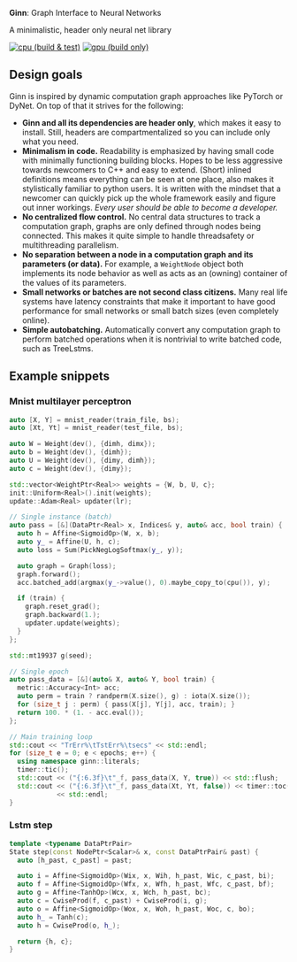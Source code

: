 __Ginn__: Graph Interface to Neural Networks

A minimalistic, header only neural net library

[![cpu (build & test)](https://github.com/ginn-org/ginn/actions/workflows/cpu.yml/badge.svg)](https://github.com/ginn-org/ginn/actions/workflows/cpu.yml) [![gpu (build only)](https://github.com/ginn-org/ginn/actions/workflows/gpu.yml/badge.svg)](https://github.com/ginn-org/ginn/actions/workflows/gpu.yml) 

## Design goals
Ginn is inspired by dynamic computation graph approaches like PyTorch or DyNet. On top of that it strives for the following:
- **Ginn and all its dependencies are header only**, which makes it easy to install. Still, headers are compartmentalized so you can include only what you need. 
- **Minimalism in code.** Readability is emphasized by having small code with minimally functioning building blocks. Hopes to be less aggressive towards newcomers to C++ and easy to extend. (Short) inlined definitions means everything can be seen at one place, also makes it stylistically familiar to python users. It is written with the mindset that a newcomer can quickly pick up the whole framework easily and figure out inner workings. _Every user should be able to become a developer._
- **No centralized flow control.** No central data structures to track a computation graph, graphs are only defined through nodes being connected. This makes it quite simple to handle threadsafety or multithreading parallelism. 
- **No separation between a node in a computation graph and its parameters (or data).**
For example, a `WeightNode` object both implements its node behavior as well as acts as an (owning) container of
the values of its parameters.
- **Small networks or batches are not second class citizens.** Many real life systems have latency
constraints that make it important to have good performance for small networks or
small batch sizes (even completely online).
- **Simple autobatching.** Automatically convert any computation graph to perform
batched operations when it is nontrivial to write batched code, such as TreeLstms.

## Example snippets

### Mnist multilayer perceptron

```cpp
auto [X, Y] = mnist_reader(train_file, bs);
auto [Xt, Yt] = mnist_reader(test_file, bs);

auto W = Weight(dev(), {dimh, dimx});
auto b = Weight(dev(), {dimh});
auto U = Weight(dev(), {dimy, dimh});
auto c = Weight(dev(), {dimy});

std::vector<WeightPtr<Real>> weights = {W, b, U, c};
init::Uniform<Real>().init(weights);
update::Adam<Real> updater(lr);

// Single instance (batch)
auto pass = [&](DataPtr<Real> x, Indices& y, auto& acc, bool train) {
  auto h = Affine<SigmoidOp>(W, x, b);
  auto y_ = Affine(U, h, c);
  auto loss = Sum(PickNegLogSoftmax(y_, y));

  auto graph = Graph(loss);
  graph.forward();
  acc.batched_add(argmax(y_->value(), 0).maybe_copy_to(cpu()), y);

  if (train) {
    graph.reset_grad();
    graph.backward(1.);
    updater.update(weights);
  }
};

std::mt19937 g(seed);

// Single epoch
auto pass_data = [&](auto& X, auto& Y, bool train) {
  metric::Accuracy<Int> acc;
  auto perm = train ? randperm(X.size(), g) : iota(X.size());
  for (size_t j : perm) { pass(X[j], Y[j], acc, train); }
  return 100. * (1. - acc.eval());
};

// Main training loop
std::cout << "TrErr%\tTstErr%\tsecs" << std::endl;
for (size_t e = 0; e < epochs; e++) {
  using namespace ginn::literals;
  timer::tic();
  std::cout << ("{:6.3f}\t"_f, pass_data(X, Y, true)) << std::flush;
  std::cout << ("{:6.3f}\t"_f, pass_data(Xt, Yt, false)) << timer::toc() / 1e6
            << std::endl;
}
```

### Lstm step

```cpp
template <typename DataPtrPair>
State step(const NodePtr<Scalar>& x, const DataPtrPair& past) {
  auto [h_past, c_past] = past;

  auto i = Affine<SigmoidOp>(Wix, x, Wih, h_past, Wic, c_past, bi);
  auto f = Affine<SigmoidOp>(Wfx, x, Wfh, h_past, Wfc, c_past, bf);
  auto g = Affine<TanhOp>(Wcx, x, Wch, h_past, bc);
  auto c = CwiseProd(f, c_past) + CwiseProd(i, g);
  auto o = Affine<SigmoidOp>(Wox, x, Woh, h_past, Woc, c, bo);
  auto h_ = Tanh(c);
  auto h = CwiseProd(o, h_);

  return {h, c};
}
```
